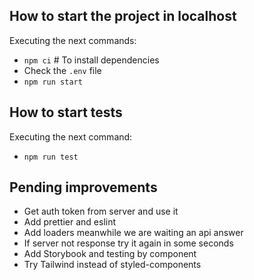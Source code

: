 ## How to start the project in localhost 
Executing the next commands:
- `npm ci` # To install dependencies
- Check the `.env` file
- `npm run start`

## How to start tests
Executing the next command:
- `npm run test`

## Pending improvements
- Get auth token from server and use it
- Add prettier and eslint
- Add loaders meanwhile we are waiting an api answer
- If server not response try it again in some seconds
- Add Storybook and testing by component
- Try Tailwind instead of styled-components

